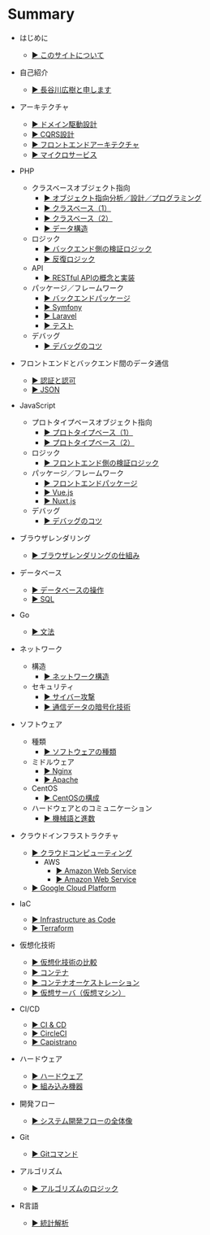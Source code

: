 # Summary

* はじめに
    * [▶ ︎このサイトについて](README.md)
    
* 自己紹介
    * [▶ ︎長谷川広樹と申します](public/self_introduction.md)
* アーキテクチャ
    * [▶ ︎ドメイン駆動設計](public/backend_architecture_domain_driven_design.md)
    * [▶ ︎CQRS設計](public/backend_architecture_cqrs.md)
    * [▶ ︎フロントエンドアーキテクチャ](public/frontend_architecture.md)
    * [▶ ︎マイクロサービス](public/frontend_and_backend_architecture_microservice.md)
* PHP
  * クラスベースオブジェクト指向
    * [▶ ︎オブジェクト指向分析／設計／プログラミング](public/backend_object_orientation_analysis_design_programming.md)
    * [▶ ︎クラスベース（1）](public/backend_object_orientation_class.md)
    * [▶ ︎クラスベース（2）](public/backend_object_orientation_method_data.md)
    * [▶ ︎データ構造](public/backend_object_orientation_data_structure.md)
  * ロジック
    * [▶ ︎バックエンド側の検証ロジック](public/backend_logic_validation.md)
    * [▶ ︎反復ロジック](public/backend_logic_iteration.md)
  * API
    * [▶ ︎RESTful APIの概念と実装](public/backend_api_restful.md)
  * パッケージ／フレームワーク
    * [▶ ︎バックエンドパッケージ](public/backend_package.md)
    * [▶ ︎Symfony](public/backend_framework_symfony.md)
    * [▶ ︎Laravel](public/backend_framework_laravel.md)
    * [▶ ︎テスト](public/backend_testing.md)
  * デバッグ
    * [▶ ︎デバッグのコツ](public/backend_debug.md)
* フロントエンドとバックエンド間のデータ通信
    * [▶ ︎認証と認可](public/frontend_and_backend_authentication_authorization.md)
    * [▶ ︎JSON](public/frontend_and_backend_json.md)
* JavaScript
  * プロトタイプベースオブジェクト指向
    * [▶ ︎プロトタイプベース（1）](public/frontend_object_orientation_prototype.md)
    * [▶ ︎プロトタイプベース（2）](public/frontend_object_orientation_method_data.md)
  * ロジック
    * [▶ ︎フロントエンド側の検証ロジック](public/frontend_logic_validation.md)
  * パッケージ／フレームワーク
    * [▶ ︎フロントエンドパッケージ](public/frontend_package.md)
    * [▶ ︎Vue.js](public/frontend_framework_vuejs.md)
    * [▶ ︎Nuxt.js](public/frontend_framework_nuxtjs.md)    
  * デバッグ
    * [▶ ︎デバッグのコツ](public/frontend_debug.md)
* ブラウザレンダリング
    * [▶ ︎ブラウザレンダリングの仕組み](public/frontend_browser_rendering.md)
* データベース
    * [▶ ︎データベースの操作](public/backend_database_operation.md)
    * [▶ ︎SQL](public/backend_database_mysql.md)
* Go
    * [▶ 文法](public/infrastructure_go.md)
* ネットワーク
    * 構造
      * [▶ ︎ネットワーク構造](public/infrastructure_network_internet.md)
    * セキュリティ
      * [▶ ︎サイバー攻撃](public/infrastructure_network_cyber_attacks.md)
      * [▶ ︎通信データの暗号化技術](public/infrastructure_network_encryption_technology.md)
* ソフトウェア
    * 種類
      * [▶ ︎ソフトウェアの種類](public/infrastructure_software.md)
    * ミドルウェア
      * [▶ ︎Nginx](public/infrastructure_software_middleware_nginx.md)
      * [▶ ︎Apache](public/infrastructure_software_middleware_apache.md)
    * CentOS
      * [▶ ︎CentOSの構成](public/infrastructure_software_centos.md)
    * ハードウェアとのコミュニケーション
      * [▶ ︎機械語と進数](public/infrastructure_software_machine_language_and_radix.md)
* クラウドインフラストラクチャ
    * [▶ ︎クラウドコンピューティング](public/infrastructure_cloud_computing.md)
      * AWS
        * [▶ ︎Amazon Web Service](public/infrastructure_cloud_computing_aws.md)
        * [▶ ︎Amazon Web Service](public/infrastructure_cloud_computing_aws_api_gateway_import.md)
    * [▶ ︎Google Cloud Platform](public/infrastructure_cloud_computing_gcp.md)
* IaC
    * [▶ ︎Infrastructure as Code](public/infrastructure_as_code.md)
    * [▶ ︎Terraform](public/infrastructure_terraform.md)
* 仮想化技術
    * [▶ ︎仮想化技術の比較](public/infrastructure_virtualization_comparison.md)
    * [▶ ︎コンテナ](public/infrastructure_virtualization_container.md)
    * [▶ ︎コンテナオーケストレーション](public/infrastructure_virtualization_container_orchestration.md)
    * [▶ ︎仮想サーバ（仮想マシン）](public/infrastructure_virtualization_server.md)
* CI/CD
    * [▶ ︎CI & CD](public/infrastructure_ci_cd.md)
    * [▶ ︎CircleCI](public/infrastructure_circleci.md)
    * [▶ ︎Capistrano](public/infrastructure_capistrano.md)
* ハードウェア
    * [▶ ︎ハードウェア](public/hardware.md)
    * [▶ ︎組み込み機器](public/hardware_embedded_system.md)
* 開発フロー
    * [▶ ︎システム開発フローの全体像](public/management_development_flow.md)
* Git
    * [▶ ︎Gitコマンド](public/git.md)
* アルゴリズム
    * [▶ ︎アルゴリズムのロジック](public/backend_logic_algorithm.md)
* R言語
    * [▶ ︎統計解析](public/statistic_analysis.md)

